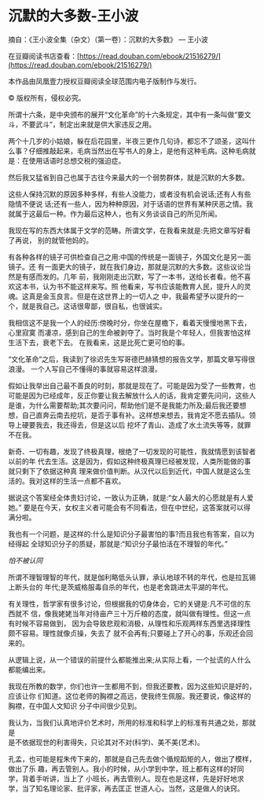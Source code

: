 # 沉默的大多数-王小波

摘自：《王小波全集（杂文）（第一卷）：沉默的大多数》 — 王小波

在豆瓣阅读书店查看：[https://read.douban.com/ebook/21516279/](https://read.douban.com/ebook/21516279/)

本作品由凤凰壹力授权豆瓣阅读全球范围内电子版制作与发行。

© 版权所有，侵权必究。

所谓十六条，是中央颁布的展开“文化革命”的十六条规定，其中有一条叫做“要文斗，不要武斗”，制定出来就是供大家违反之用。

两个十几岁的小姑娘，躲在后花园里，半夜三更作几句诗，都忘不了颂圣，这叫什么事？仔细推敲起来，毛病当然出在写书人的身上，是他有这种毛病。这种毛病就是：在使用话语时总想交税的强迫症。

然后我又猛省到自己也属于古往今来最大的一个弱势群体，就是沉默的大多数。

这些人保持沉默的原因多种多样，有些人没能力，或者没有机会说话;还有人有些隐情不便说 话;还有一些人，因为种种原因，对于话语的世界有某种厌恶之情。我就属于这最后一种。作为最后这种人，也有义务谈谈自己的所见所闻。

我现在写的东西大体属于文学的范畴。所谓文学，在我看来就是:先把文章写好看了再说， 别的就管他妈的。

有各种各样的镜子可供检查自己之用:中国的传统是一面镜子，外国文化是另一面镜子。还 有一面更大的镜子，就在我们身边，那就是沉默的大多数。这些议论当然是有感而发的。几年 前，我刚刚走出沉默，写了一本书，送给长者看。他不喜欢这本书，认为书不能这样来写。照 他看来，写书应该能教育人民，提升人的灵魂。这真是金玉良言。但是在这世界上的一切人之 中，我最希望予以提升的一个，就是我自己。这话很卑鄙，很自私，也很诚实。

我相信这不是我一个人的经历:傍晚时分，你坐在屋檐下，看着天慢慢地黑下去，心里寂寞 而凄凉，感到自己的生命被剥夺了。当时我是个年轻人，但我害怕这样生活下去，衰老下去。 在我看来，这是比死亡更可怕的事。

“文化革命”之后，我读到了徐迟先生写哥德巴赫猜想的报告文学，那篇文章写得很浪漫。 一个人写自己不懂得的事就容易这样浪漫。

假如让我举出自己最不善良的时刻，那就是现在了。可能是因为受了一些教育，也可能是因为已经成年，反正你要让我去解放什么人的话，我肯定要先问问，这些人是谁，为什么需要帮助;其次要问问，帮助他们是不是我能力所及;最后我还要想想，自己直奔云南去挖坑，是否于事有补。这样想来想去，我肯定不愿去插队。领导上硬要我去，我还得去，但是这以后 挖坏了青山、造成了水土流失等等，就罪不在我。

新奇、一切有趣，发现了终极真理，根绝了一切发现的可能性，我就情愿到该智者以前的年 代去生活。这是因为，假如这种终极真理已经被发现，人类所能做的事就只剩下了依据这种真 理来做价值判断。从汉代以后到近代，中国人就是这么生活的。我对这样的生活一点都不喜欢。

据说这个答案经全体贵妇讨论，一致认为正确，就是:“女人最大的心愿就是有人爱她。” 要是在今天，女权主义者可能会有不同看法，但在中世纪，这答案就可以得满分啦。

我也有一个问题，是这样的:什么是知识分子最害怕的事?而且我也有答案，自以为经得起 全球知识分子的质疑，那就是:“知识分子最怕活在不理智的年代。”

_怕不被认同_

所谓不理智理智的年代，就是伽利略低头认罪，承认地球不转的年代，也是拉瓦锡上断头台的 年代;是茨威格服毒自杀的年代，也是老舍跳进太平湖的年代。

有关理性，哲学家有很多讨论，但根据我的切身体会，它的关键是:凡不可信的东西就不 信，像我姥姥当年对待亩产三十万斤粮的态度，就叫做有理性。但这一点有时候不容易做到， 因为会导致悲观和消极，从理性和乐观两样东西里选择理性颇不容易。理性就像贞操，失去了 就不会再有;只要碰上了开心的事，乐观还会回来的。

从逻辑上说，从一个错误的前提什么都能推出来;从实际上看，一个扯谎的人什么都能编出来。

我现在所教的数学，你们也许一生都用不到，但我还要教，因为这些知识是好的，应该让你 们知道。这位老师的胸襟之高远，使我终生佩服。我还要说，像这样的胸襟，在中国人文知识 分子中间很少见到。

我认为，当我们认真地评价艺术时，所用的标准和科学上的标准有共通之处，那就是  
是不依据现世的利害得失，只论其对不对\(科学\)、美不美\(艺术\)。

孔孟，也可能是程朱传下来的，那就是自己先去做个循规蹈矩的人，做出了模样，做出了乐 趣，再去管别人。我小的时候，从小学到中学，班上都有这样的好同学，背着手听讲，当上了 小班长，再去管别人。现在也是这样，先是好好地求学，当了知名理论家、批评家，再去匡正 世道人心。当然，这是做人的诀窍。

